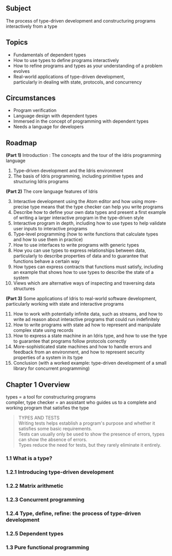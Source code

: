 ## Subject

The process of type-driven development and constructuring programs interactively from a type

## Topics

- Fundamentals of dependent types
- How to use types to define programs interactively
- How to refine programs and types as your understanding of a problem evolves
- Real-world applications of type-driven development,  
  particularly in dealing with state, protocols, and concurrency

## Circumstances

- Program verification
- Language design with dependent types
- Immersed in the concept of programming with dependent types
- Needs a language for developers

## Roadmap

**(Part 1)**  Introduction : The concepts and the tour of the Idris programming language

1. Type-driven development and the Idris environment
2. The basis of Idris programming, including primitive types and structuring Idris programs

**(Part 2)**  The core language features of Idris

3. Interactive development using the Atom editor and how using more-precise type means that the type checker can help you write programs
4. Describe how to define your own data types and present a first example of writing a larger interactive program in the type-driven style
5. Interactive program in depth, including how to use types to help validate user inputs to interactive programs
6. Type-level programming (how to write functions that calculate types and how to use them in practice)
7. How to use interfaces to write programs with generic types
8. How you can use types to express relationships between data, particularly to describe properties of data and to guarantee that functions behave a certain way
9. How types can express contracts that functions must satisfy, including an example that shows how to use types to describe the state of a system
10. Views which are alternative ways of inspecting and traversing data structures

**(Part 3)**  Some applications of Idris to real-world software development, particularly working with state and interactive programs

11. How to work with potentially infinite data, such as streams, and how to write ad reason about interactive programs that could run indefinitely
12. How to write programs with state ad how to represent and manipulate complex state using records
13. How to express a state machine in an Idris type, and how to use the type to guarantee that programs follow protocols correctly
14. More-sophisticated state machines and how to handle errors and feedback from an environment, and how to represent security properties of a system in its type
15. Conclusion (with a worked example: type-driven development of a small library for concurrent programming)

## Chapter 1 Overview

types = a tool for constructuring programs  
compiler, type checker = an assistant who guides us to a complete and working program that satisfies the type

> TYPES AND TESTS  
> Writing tests helps establish a program's purpose and whether it satisfies some basic requirements.  
> Tests can usually only be used to show the presence of errors, types can show the absence of errors.  
> Types reduce the need for tests, but they rarely eliminate it entirely.

### 1.1 What is a type?

### 1.2.1 Introducing type-driven development

### 1.2.2 Matrix arithmetic

### 1.2.3 Concurrent programming

### 1.2.4 Type, define, refine: the process of type-driven development

### 1.2.5 Dependent types

### 1.3 Pure functional programming
